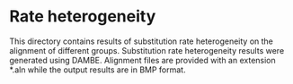 # Rate heterogeneity
This directory contains results of substitution rate heterogeneity on the alignment of different groups. Substitution rate heterogeneity results were generated using DAMBE. Alignment files are provided with an extension *.aln while the output results are in BMP format.
